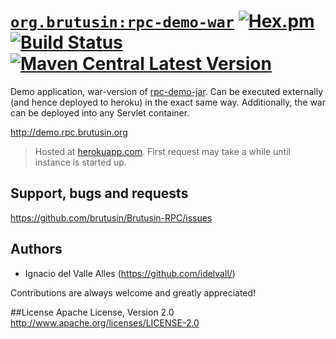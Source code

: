 # [`org.brutusin:rpc-demo-war`](http://demo.rpc.brutusin.org) [![Hex.pm](https://img.shields.io/hexpm/l/plug.svg)](http://www.apache.org/licenses/LICENSE-2.0) [![Build Status](https://api.travis-ci.org/brutusin/Brutusin-RPC.svg?branch=master)](https://travis-ci.org/brutusin/Brutusin-RPC) [![Maven Central Latest Version](https://maven-badges.herokuapp.com/maven-central/org.brutusin/rpc-demo-war/badge.svg)](https://maven-badges.herokuapp.com/maven-central/org.brutusin/rpc-demo-war/)

Demo application, war-version of [rpc-demo-jar](https://github.com/brutusin/Brutusin-RPC/tree/master/rpc-demos/rpc-demo-jar). Can be executed externally (and hence deployed to heroku) in the exact same way. Additionally, the war can be deployed into any Servlet container.

http://demo.rpc.brutusin.org

>Hosted at [herokuapp.com](herokuapp.com). First request may take a while until instance is started up.

## Support, bugs and requests
https://github.com/brutusin/Brutusin-RPC/issues

## Authors

- Ignacio del Valle Alles (<https://github.com/idelvall/>)

Contributions are always welcome and greatly appreciated!

##License
Apache License, Version 2.0
http://www.apache.org/licenses/LICENSE-2.0
